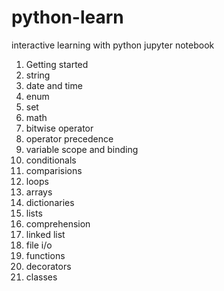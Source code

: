 # python-learn

interactive learning with python jupyter notebook 

1. Getting started
2. string
3. date and time
4. enum
5. set
6. math
7. bitwise operator
8. operator precedence
9. variable scope and binding
10. conditionals
11. comparisions
12. loops
13. arrays
14. dictionaries
15. lists
16. comprehension
17. linked list
18. file i/o
19. functions
20. decorators
21. classes